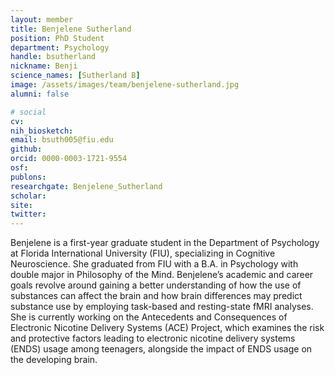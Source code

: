 ```yaml
---
layout: member
title: Benjelene Sutherland
position: PhD Student
department: Psychology
handle: bsutherland
nickname: Benji
science_names: [Sutherland B]
image: /assets/images/team/benjelene-sutherland.jpg
alumni: false

# social
cv:
nih_biosketch:
email: bsuth005@fiu.edu
github:
orcid: 0000-0003-1721-9554
osf:
publons:
researchgate: Benjelene_Sutherland
scholar:
site:
twitter:
---
```

Benjelene is a first-year graduate student in the Department of Psychology at Florida International University (FIU), specializing in Cognitive Neuroscience. She graduated from FIU with a B.A. in Psychology with double major in Philosophy of the Mind. Benjelene’s academic and career goals revolve around gaining a better understanding of how the use of substances can affect the brain and how brain differences may predict substance use by employing task-based and resting-state fMRI analyses. She is currently working on the Antecedents and Consequences of Electronic Nicotine Delivery Systems (ACE) Project, which examines the risk and protective factors leading to electronic nicotine delivery systems (ENDS) usage among teenagers, alongside the impact of ENDS usage on the developing brain.
